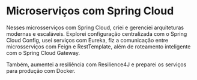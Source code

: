 # Microserviços com Spring Cloud

Nesses microsserviços com Spring Cloud, criei e gerenciei arquiteturas modernas e escaláveis. Explorei configuração centralizada com o Spring Cloud Config, usei serviços com Eureka, fiz a comunicação entre microsserviços com Feign e RestTemplate, além de roteamento inteligente com o Spring Cloud Gateway.

Também, aumentei a resiliência com Resilience4J e preparei os serviços para produção com Docker.
